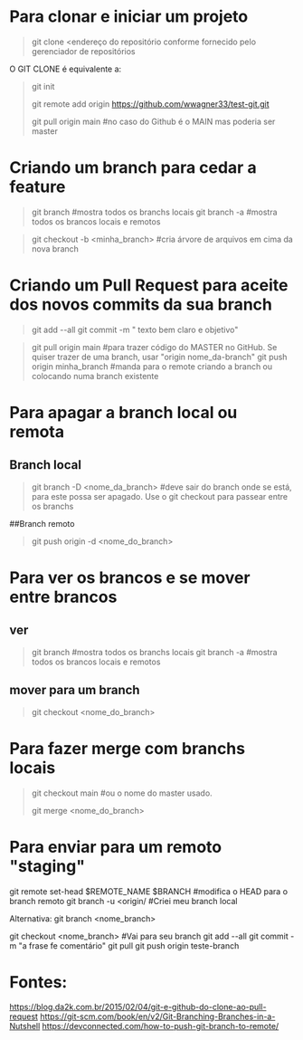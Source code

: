 # Para clonar e iniciar um projeto

> git clone <endereço do repositório conforme fornecido pelo gerenciador de repositórios

O GIT CLONE é equivalente a:

> git init
> 
> git remote add origin https://github.com/wwagner33/test-git.git
> 
> git pull origin main #no caso do Github é o MAIN mas poderia ser master

# Criando um branch para cedar a feature

> git branch  #mostra todos os branchs locais
> git branch -a #mostra todos os brancos locais e remotos

> git checkout -b <minha_branch> #cria árvore de arquivos em cima da nova branch


# Criando um Pull Request para aceite dos novos commits da sua branch

> git add --all
> git commit -m " texto bem claro e objetivo"

> git pull origin main #para trazer código do  MASTER no GitHub. Se quiser trazer de uma branch, usar "origin nome_da-branch"
> git push origin minha_branch #manda para o remote criando a branch ou colocando numa branch existente

# Para apagar a branch local ou remota

## Branch local

> git branch -D <nome_da_branch> #deve sair do branch onde se está, para este possa ser apagado. Use o git checkout para passear entre os branchs


##Branch remoto
> git push origin -d <nome_do_branch>


# Para ver os brancos e se mover entre brancos

## ver

> git branch  #mostra todos os branchs locais
> git branch -a #mostra todos os brancos locais e remotos

## mover para um branch
> git checkout <nome_do_branch>

# Para fazer merge com branchs locais
> git checkout main #ou o nome do master usado.
> 
> git merge <nome_do_branch>

# Para enviar para um remoto "staging"
git remote set-head $REMOTE_NAME $BRANCH #modifica o HEAD para o branch remoto
git branch -u <origin/<remoto> <testando-test> #Criei meu branch local

Alternativa:
git branch <nome_branch>

git checkout <nome_branch> #Vai para seu branch
git add --all
git commit -m "a frase fe comentário"
git pull
git push origin teste-branch

# Fontes:

https://blog.da2k.com.br/2015/02/04/git-e-github-do-clone-ao-pull-request
https://git-scm.com/book/en/v2/Git-Branching-Branches-in-a-Nutshell
https://devconnected.com/how-to-push-git-branch-to-remote/
